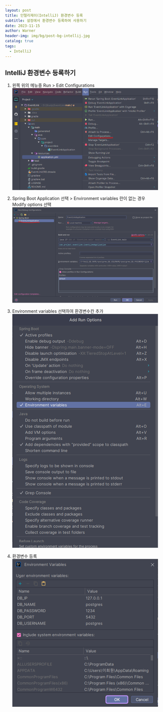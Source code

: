 ```yaml
---
layout: post
title: 인텔리제이(IntelliJ) 환경변수 등록
subtitle: 설정에서 환경변수 등록하여 사용하기
date: 2023-11-15
author: Warner
header-img: img/bg/post-bg-intellij.jpg
catalog: true
tags:
  - IntelliJ
---
```


## IntelliJ 환경변수 등록하기

1. 왼쪽 위의 메뉴중 Run > Edit Configurations
![Intellij1.png](/img/post/2023/2023-11-15/Intellij1.png)

2. Spring Boot Application 선택 > Environment variables 란이 없는 경우 Modify options 선택
![intellij2.png](/img/post/2023/2023-11-15/intellij2.png)

3. Environment variables 선택하여 환경변수칸 추가 
![intellij3.png](/img/post/2023/2023-11-15/intellij3.png)

4. 환경변수 등록
![intellij4.png](/img/post/2023/2023-11-15/intellij4.png)
